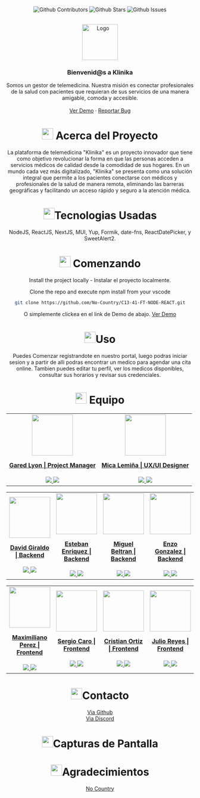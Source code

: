 <br />

<div align="center">

![Github Contributors](https://img.shields.io/github/contributors/No-Country/C13-41-FT-NODE-REACT)
![Github Stars](https://img.shields.io/github/stars/No-Country/C13-41-FT-NODE-REACT)
![Github Issues](https://img.shields.io/github/issues-raw/No-Country/C13-41-FT-NODE-REACT)

<!-- PROJECT LOGO -->
<br />
<div align="center">
  <a href="No-Country/C13-41-FT-NODE-REACT">
    <img src="https://img.icons8.com/emoji/96/hospital-emoji.png" alt="Logo" width="96" height="96">
  </a>

<h3 align="center">Bienvenid@s a Klinika</h3>

  <p align=center">
    Somos un gestor de telemedicina. Nuestra misión es conectar profesionales de la salud con pacientes que requieran de sus servicios de una manera amigable, comoda y accesible.
    <br />
    <br />
    <a href="https://mecharcovz-fe.vercel.app/">Ver Demo</a>
    ·
    <a href="https://github.com/No-Country/C13-41-FT-NODE-REACT/issues">Reportar Bug</a>
  </p>
</div>

<!-- ABOUT THE PROJECT -->

<h1 align="center"> 
<img src="https://media2.giphy.com/media/4ZrRpqbSaWoyZYRoCd/giphy.gif" width="30px"> Acerca del Proyecto
</h1>

La plataforma de telemedicina "Klinika" es un proyecto innovador que tiene como objetivo revolucionar la forma en que las personas acceden a servicios médicos de calidad desde la comodidad de sus hogares. En un mundo cada vez más digitalizado, "Klinika" se presenta como una solución integral que permite a los pacientes conectarse con médicos y profesionales de la salud de manera remota, eliminando las barreras geográficas y facilitando un acceso rápido y seguro a la atención médica.

<h1 align="center"> 
<img src="https://media0.giphy.com/media/uhQuegHFqkVYuFMXMQ/giphy.gif" width="30px">Tecnologias Usadas
</h1>

NodeJS, ReactJS, NextJS, MUI, Yup, Formik, date-fns, ReactDatePicker, y SweetAlert2.

<!-- GETTING STARTED -->
<h1 align="center"> 
<img src="https://media1.giphy.com/media/QvpqIQAAl66EfoTJj8/giphy.gif" width="30px"> Comenzando
</h1>

Install the project locally - Instalar el proyecto localmente. 

Clone the repo and execute npm install from your vscode
   ```sh
   git clone https://github.com/No-Country/C13-41-FT-NODE-REACT.git
   ```

O simplemente clickea en el link de Demo de abajo. 
<a href="https://mecharcovz-fe.vercel.app/">Ver Demo</a>

<!-- USAGE EXAMPLES -->
<h1 align="center"> 
<img src="https://media4.giphy.com/media/v1.Y2lkPTc5MGI3NjExN2lvcWx2Ynpia3BjYnk3Yzlvdmw1cnBjdHI3cm5uY3QzenM1enNibiZlcD12MV9pbnRlcm5hbF9naWZfYnlfaWQmY3Q9cw/igPDtkfSJZMFwE0LP8/giphy.gif" width="30px">Uso
</h1>

Puedes Comenzar registrandote en nuestro portal, luego podras iniciar sesion y a partir de alli podras encontrar un medico para agendar una cita online. Tambien puedes editar tu perfil, ver los medicos disponibles, consultar sus horarios y revisar sus credenciales.

<!-- TEAMS -->

<h1 align="center"> 
<img src="https://media1.giphy.com/media/gF2m2JOyGReppog8hU/giphy.gif" width="30px"> Equipo
</h1>

<table>
  <tr>
    <td>
      <div align="center">
        <a href="https://github.com/GaredLyon" target="_blank" rel="author">
          <img width="110" src="https://avatars.githubusercontent.com/u/99148932?v=4"/>
        </a>
        <a href="https://github.com/GaredLyon" target="_blank" rel="author">
          <h4 style="margin-top: 1rem;">Gared Lyon | Project Manager</h4>
        </a>
        <a href="https://github.com/GaredLyon">
          <img src="https://img.shields.io/badge/github-%23121011.svg?&style=for-the-badge&logo=github&logoColor=white"/>
        </a>
        <a href="https://www.linkedin.com/in/gared-lyon-194b21222/">
          <img src="https://img.shields.io/badge/linkedin%20-%230077B5.svg?&style=for-the-badge&logo=linkedin&logoColor=white"/>
        </a>
      </div>
    </td>
    <td>
      <div align="center">
        <a href="https://www.behance.net/micaelalemina" target="_blank" rel="author">
          <img width="110" src="https://mir-s3-cdn-cf.behance.net/user/276/68c7321387255935.642bfb8c90e23.jpg"/>
        </a>
        <a href="https://www.behance.net/micaelalemina" target="_blank" rel="author">
          <h4 style="margin-top: 1rem;">Mica Lemiña | UX/UI Designer</h4>
        </a>
        <a href="https://www.behance.net/micaelalemina">
          <img src="https://img.shields.io/badge/behance-%23121011.svg?&style=for-the-badge&logo=behance&logoColor=white"/>
        </a>
        <a href="https://www.linkedin.com/in/micaela-lemi%C3%B1a-6339a3241/">
          <img src="https://img.shields.io/badge/linkedin%20-%230077B5.svg?&style=for-the-badge&logo=linkedin&logoColor=white"/>
        </a>
      </div>
    </td>
  </tr>
</table>

<table>
  <tr>
    <td>
      <div align="center">
        <a href="https://github.com/DavidEGiraldo" target="_blank" rel="author">
          <img width="110" src="https://avatars.githubusercontent.com/u/113148688?v=4"/>
        </a>
        <a href="https://github.com/DavidEGiraldo" target="_blank" rel="author">
          <h4 style="margin-top: 1rem;">David Giraldo | Backend</h4>
        </a>
        <a href="https://github.com/DavidEGiraldo">
          <img src="https://img.shields.io/badge/github-%23121011.svg?&style=for-the-badge&logo=github&logoColor=white"/>
        </a>
        <a href="https://www.linkedin.com/in/">
          <img src="https://img.shields.io/badge/linkedin%20-%230077B5.svg?&style=for-the-badge&logo=linkedin&logoColor=white"/>
        </a>
      </div>
    </td>
    <td>
      <div align="center">
        <a href="https://github.com/esteban-94" target="_blank" rel="author">
          <img width="110" src="https://avatars.githubusercontent.com/u/114319655?v=4"/>
        </a>
        <a href="https://github.com/esteban-94" target="_blank" rel="author">
          <h4 style="margin-top: 1rem;">Esteban Enriquez | Backend</h4>
        </a>
        <a href="https://github.com/esteban-94">
          <img src="https://img.shields.io/badge/github-%23121011.svg?&style=for-the-badge&logo=github&logoColor=white"/>
        </a>
        <a href="https://www.linkedin.com/in/">
          <img src="https://img.shields.io/badge/linkedin%20-%230077B5.svg?&style=for-the-badge&logo=linkedin&logoColor=white"/>
        </a>
      </div>
    </td>
    <td>
      <div align="center">
        <a href="https://github.com/miguelbel00" target="_blank" rel="author">
          <img width="110" src="https://avatars.githubusercontent.com/u/55055505?v=4"/>
        </a>
        <a href="https://github.com/miguelbel00" target="_blank" rel="author">
          <h4 style="margin-top: 1rem;">Miguel Beltran | Backend</h4>
        </a>
        <a href="https://github.com/miguelbel00">
          <img src="https://img.shields.io/badge/github-%23121011.svg?&style=for-the-badge&logo=github&logoColor=white"/>
        </a>
        <a href="https://www.linkedin.com/in/">
          <img src="https://img.shields.io/badge/linkedin%20-%230077B5.svg?&style=for-the-badge&logo=linkedin&logoColor=white"/>
        </a>
      </div>
    </td>
    <td>
      <div align="center">
        <a href="https://github.com/gitgonlea" target="_blank" rel="author">
          <img width="110" src="https://avatars.githubusercontent.com/u/133410238?v=4"/>
        </a>
        <a href="https://github.com/gitgonlea" target="_blank" rel="author">
          <h4 style="margin-top: 1rem;">Enzo Gonzalez | Backend</h4>
        </a>
        <a href="https://github.com/gitgonlea">
          <img src="https://img.shields.io/badge/github-%23121011.svg?&style=for-the-badge&logo=github&logoColor=white"/>
        </a>
        <a href="https://www.linkedin.com/in/">
          <img src="https://img.shields.io/badge/linkedin%20-%230077B5.svg?&style=for-the-badge&logo=linkedin&logoColor=white"/>
        </a>
      </div>
    </td>
  </tr>
</table>

<table>
  <tr>
    <td>
      <div align="center">
        <a href="https://www.linkedin.com/in/maximiliano-leonel-p%C3%A9rez-8846b826a/" target="_blank" rel="author">
          <img width="110" src="https://avatars.githubusercontent.com/u/117213839?v=4"/>
        </a>
        <a href="https://www.linkedin.com/in/maximiliano-leonel-p%C3%A9rez-8846b826a/" target="_blank" rel="author">
          <h4 style="margin-top: 1rem;">Maximiliano Perez | Frontend</h4>
        </a>
        <a href="https://github.com/MaximilianoLeonel23">
          <img src="https://img.shields.io/badge/github-%23121011.svg?&style=for-the-badge&logo=github&logoColor=white"/>
        </a>
        <a href="https://www.linkedin.com/in/maximiliano-leonel-p%C3%A9rez-8846b826a/">
          <img src="https://img.shields.io/badge/linkedin%20-%230077B5.svg?&style=for-the-badge&logo=linkedin&logoColor=white"/>
        </a>
      </div>
    </td>
    <td>
      <div align="center">
        <a href="https://github.com/scarolayton" target="_blank" rel="author">
          <img width="110" src="https://avatars.githubusercontent.com/u/70069226?v=4"/>
        </a>
        <a href="https://github.com/scarolayton" target="_blank" rel="author">
          <h4 style="margin-top: 1rem;">Sergio Caro | Frontend</h4>
        </a>
        <a href="https://github.com/scarolayton">
          <img src="https://img.shields.io/badge/github-%23121011.svg?&style=for-the-badge&logo=github&logoColor=white"/>
        </a>
        <a href="https://www.linkedin.com/in/sergio-eduardo-caro-layton-408969228/">
          <img src="https://img.shields.io/badge/linkedin%20-%230077B5.svg?&style=for-the-badge&logo=linkedin&logoColor=white"/>
        </a>
      </div>
    </td>
    <td>
      <div align="center">
        <a href="https://github.com/cric992010" target="_blank" rel="author">
          <img width="110" src="https://avatars.githubusercontent.com/u/40554424?v=4"/>
        </a>
        <a href="https://github.com/cric992010" target="_blank" rel="author">
          <h4 style="margin-top: 1rem;">Cristian Ortiz | Frontend</h4>
        </a>
        <a href="https://github.com/cric992010">
          <img src="https://img.shields.io/badge/github-%23121011.svg?&style=for-the-badge&logo=github&logoColor=white"/>
        </a>
        <a href="https://www.linkedin.com/in/">
          <img src="https://img.shields.io/badge/linkedin%20-%230077B5.svg?&style=for-the-badge&logo=linkedin&logoColor=white"/>
        </a>
      </div>
    </td>
    <td>
      <div align="center">
        <a href="https://www.linkedin.com/in/jjrh92" target="_blank" rel="author">
          <img width="110" src="https://avatars.githubusercontent.com/u/48032098"/>
        </a>
        <a href="https://www.linkedin.com/in/jjrh92" target="_blank" rel="author">
          <h4 style="margin-top: 1rem;">Julio Reyes | Frontend</h4>
        </a>
        <a href="https://github.com/jjrh92">
          <img src="https://img.shields.io/badge/github-%23121011.svg?&style=for-the-badge&logo=github&logoColor=white"/>
        </a>
        <a href="https://www.linkedin.com/in/jjrh92/">
          <img src="https://img.shields.io/badge/linkedin%20-%230077B5.svg?&style=for-the-badge&logo=linkedin&logoColor=white"/>
        </a>
      </div>
    </td>
  </tr>
</table>

<!-- CONTACT -->
<h1 align="center"> 
<img src="https://media3.giphy.com/media/dA9zmG7BCtbauczAQY/giphy.gif" width="30px">Contacto
</h1>

[Via Github](https://github.com/No-Country/C13-41-FT-NODE-REACT)
<br />
[Via Discord](https://discord.gg/Zj2GmPwg)

<!-- Screenshots -->
<h1 align="center"> 
<img src="https://media1.giphy.com/media/xcFJX6T9z2iqiB9Ud9/giphy.gif" width="30px">Capturas de Pantalla
</h1>

<!-- ACKNOWLEDGMENTS -->
<h1 align="center"> 
<img src="https://media1.giphy.com/media/v1.Y2lkPTc5MGI3NjExbXliemQ4NzVmdXRxc3FyM3RjN2F2NzQ5MmRwZnJxa2VrZDBncjhtbiZlcD12MV9pbnRlcm5hbF9naWZfYnlfaWQmY3Q9cw/sa5tk2gi3G1MSmy1vY/giphy.gif" width="30px">Agradecimientos
</h1>

[No Country](https://www.nocountry.tech/)
